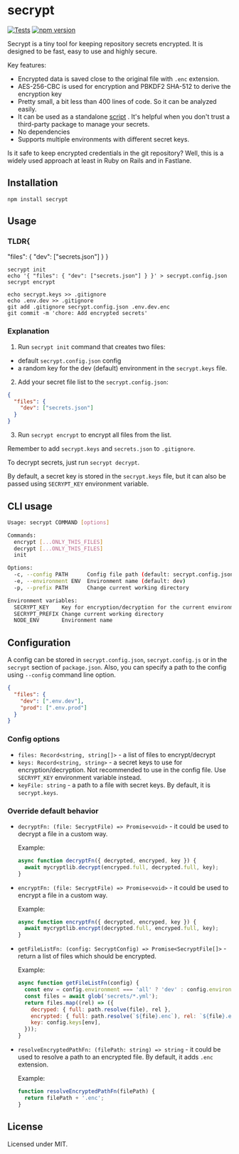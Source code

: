 # secrypt
[![Tests](https://github.com/megahertz/secrypt/workflows/Tests/badge.svg)](https://github.com/megahertz/secrypt/actions?query=workflow%3ATests)
[![npm version](https://img.shields.io/npm/v/secrypt?color=brightgreen)](https://www.npmjs.com/package/secrypt)

Secrypt is a tiny tool for keeping repository secrets encrypted. 
It is designed to be fast, easy to use and highly secure.

Key features:

- Encrypted data is saved close to the original file with `.enc` extension.
- AES-256-CBC is used for encryption and PBKDF2 SHA-512 to derive the encryption 
  key
- Pretty small, a bit less than 400 lines of code. So it can be analyzed easily.
- It can be used as a standalone 
  [script](https://raw.githubusercontent.com/megahertz/secrypt/master/src/index.js)
  . It's helpful when you don't trust a third-party package to manage your
  secrets.
- No dependencies
- Supports multiple environments with different secret keys.

Is it safe to keep encrypted credentials in the git repository? Well, this is a
widely used approach at least in Ruby on Rails and in Fastlane.

## Installation

    npm install secrypt

## Usage

### TLDR{
"files": {
"dev": ["secrets.json"]
}
}

```
secrypt init
echo '{ "files": { "dev": ["secrets.json"] } }' > secrypt.config.json
secrypt encrypt

echo secrypt.keys >> .gitignore
echo .env.dev >> .gitignore
git add .gitignore secrypt.config.json .env.dev.enc
git commit -m 'chore: Add encrypted secrets'
```

### Explanation

1. Run `secrypt init` command that creates two files:
- default `secrypt.config.json` config
- a random key for the dev (default) environment in the `secrypt.keys` file.

2. Add your secret file list to the `secrypt.config.json`:

```json
{
  "files": {
    "dev": ["secrets.json"]
  }
}
```

3. Run `secrypt encrypt` to encrypt all files from the list.

Remember to add `secrypt.keys` and `secrets.json` to `.gitignore`.

To decrypt secrets, just run `secrypt decrypt`.

By default, a secret key is stored in the `secrypt.keys` file, but it can also
be passed using `SECRYPT_KEY` environment variable.

## CLI usage

```sh
Usage: secrypt COMMAND [options]

Commands:
  encrypt [...ONLY_THIS_FILES]
  decrypt [...ONLY_THIS_FILES]
  init

Options:
  -c, --config PATH      Config file path (default: secrypt.config.json)
  -e, --environment ENV  Environment name (default: dev)
  -p, --prefix PATH      Change current working directory

Environment variables:
  SECRYPT_KEY    Key for encryption/decryption for the current environment
  SECRYPT_PREFIX Change current working directory
  NODE_ENV       Environment name
```

## Configuration

A config can be stored in `secrypt.config.json`, `secrypt.config.js` or in the
`secrypt` section of `package.json`. Also, you can specify a path to the config
using `--config` command line option.

```json
{
  "files": {
    "dev": [".env.dev"],
    "prod": [".env.prod"]
  }
}
```

### Config options
- `files: Record<string, string[]>` - a list of files to encrypt/decrypt
- `keys: Record<string, string>` - a secret keys to use for 
  encryption/decryption. Not recommended to use in the config file.
  Use `SECRYPT_KEY` environment variable instead.
- `keyFile: string` - a path to a file with secret keys. By default, it is
  `secrypt.keys`.

### Override default behavior
- `decryptFn: (file: SecryptFile) => Promise<void>` - it could be used to
  decrypt a file in a custom way.

  Example:
  ```js
  async function decryptFn({ decrypted, encryped, key }) {
    await mycryptlib.decrypt(encryped.full, decrypted.full, key);
  }
  ```
- `encryptFn: (file: SecryptFile) => Promise<void>` - it could be used to
  encrypt a file in a custom way.

  Example:
  ```js
  async function encryptFn({ decrypted, encryped, key }) {
    await mycryptlib.encrypt(decrypted.full, encryped.full, key);
  }
  ```

- `getFileListFn: (config: SecryptConfig) => Promise<SecryptFile[]>` - return a
  list of files which should be encrypted.

  Example:
  ```js
  async function getFileListFn(config) {
    const env = config.environment === 'all' ? 'dev' : config.environment;
    const files = await glob('secrets/*.yml');
    return files.map((rel) => ({
      decryped: { full: path.resolve(file), rel },
      encrypted: { full: path.resolve(`${file}.enc`), rel: `${file}.enc` },
      key: config.keys[env],
    }));
  }
  ```

- `resolveEncryptedPathFn: (filePath: string) => string` - it could be used to
  resolve a path to an encrypted file. By default, it adds `.enc` extension.

  Example:
  ```js
  function resolveEncryptedPathFn(filePath) {
    return filePath + '.enc';
  }
  ```

## License

Licensed under MIT.
